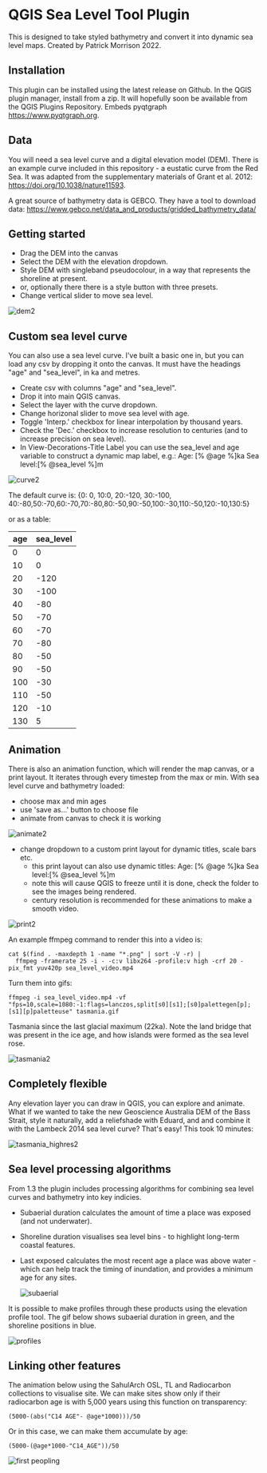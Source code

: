 # QGIS Sea Level Tool Plugin
This is designed to take styled bathymetry and convert it into dynamic sea level maps.
Created by Patrick Morrison 2022.

## Installation

This plugin can be installed using the latest release on Github. In the QGIS plugin manager, install from a zip. It will hopefully soon be available from the QGIS Plugins Repository.
Embeds pyqtgraph https://www.pyqtgraph.org.

## Data
You will need a sea level curve and a digital elevation model (DEM). 
There is an example curve included in this repository - a eustatic curve from the Red Sea. It was adapted from the supplementary materials of Grant et al. 2012: https://doi.org/10.1038/nature11593.

A great source of bathymetry data is GEBCO. They have a tool to download data: https://www.gebco.net/data_and_products/gridded_bathymetry_data/

## Getting started
- Drag the DEM into the canvas
- Select the DEM with the elevation dropdown.
- Style DEM with singleband pseudocolour, in a way that represents the shoreline at present.
- or, optionally there there is a style button with three presets.
- Change vertical slider to move sea level.

![dem2](https://user-images.githubusercontent.com/2309844/229721275-7a5a846a-eb3b-41a4-b81b-3703103703b6.gif)

## Custom sea level curve

You can also use a sea level curve.
I've built a basic one in, but you can load any csv by dropping it onto the canvas.
It must have the headings "age" and "sea_level", in ka and metres.

- Create csv with columns "age" and "sea_level".
- Drop it into main QGIS canvas.
- Select the layer with the curve dropdown.
- Change horizonal slider to move sea level with age.
- Toggle 'Interp.' checkbox for linear interpolation by thousand years.
- Check the 'Dec.' checkbox to increase resolution to centuries (and to increase precision on sea level). 
- In View-Decorations-Title Label you can use the sea_level and age variable to construct a dynamic map label,
 e.g.: Age: [% @age %]ka Sea level:[% @sea_level %]m 
 
![curve2](https://user-images.githubusercontent.com/2309844/229721327-4929743b-9abe-4f06-93f3-55e83b5ef8b8.gif)

The default curve is:
{0: 0, 10:0, 20:-120, 30:-100, 40:-80,50:-70,60:-70,70:-80,80:-50,90:-50,100:-30,110:-50,120:-10,130:5}

or as a table:

| age   | sea_level |
|-------|-----------|
| 0     | 0         |
| 10    | 0         |
| 20    | -120      |
| 30    | -100      |
| 40    | -80       |
| 50    | -70       |
| 60    | -70       |
| 70    | -80       |
| 80    | -50       |
| 90    | -50       |
| 100   | -30       |
| 110   | -50       |
| 120   | -10       |
| 130   | 5         |

## Animation

There is also an animation function, which will render the map canvas, or a print layout.
It iterates through every timestep from the max or min.
With sea level curve and bathymetry loaded:
- choose max and min ages
- use 'save as...' button to choose file
- animate from canvas to check it is working

![animate2](https://user-images.githubusercontent.com/2309844/229721371-5c33e0c0-00d8-4210-ad71-b7d86b694b3e.gif)

- change dropdown to a custom print layout for dynamic titles, scale bars etc.
  - this print layout can also use dynamic titles: Age: [% @age %]ka Sea level:[% @sea_level %]m 
  - note this will cause QGIS to freeze until it is done, check the folder to see the images being rendered.
  - century resolution is recommended for these animations to make a smooth video.
  
![print2](https://user-images.githubusercontent.com/2309844/229721413-0dc216ea-cae3-447e-813a-c70b42ae163f.gif)

An example ffmpeg command to render this into a video is:
```
cat $(find . -maxdepth 1 -name "*.png" | sort -V -r) |
  ffmpeg -framerate 25 -i - -c:v libx264 -profile:v high -crf 20 -pix_fmt yuv420p sea_level_video.mp4
```

Turn them into gifs:
```
ffmpeg -i sea_level_video.mp4 -vf "fps=10,scale=1080:-1:flags=lanczos,split[s0][s1];[s0]palettegen[p];[s1][p]paletteuse" tasmania.gif
```
Tasmania since the last glacial maximum (22ka). Note the land bridge that was present in the ice age, and how islands were formed as the sea level rose.

![tasmania2](https://user-images.githubusercontent.com/2309844/229721573-6b63f31d-02ee-43b3-a18e-a2bb6585b963.gif)

## Completely flexible
Any elevation layer you can draw in QGIS, you can explore and animate. What if we wanted to take the new Geoscience Australia DEM of the Bass Strait, style it naturally, add a reliefshade with Eduard, and and combine it with the Lambeck 2014 sea level curve? That's easy! This took 10 minutes:

![tasmania_highres2](https://user-images.githubusercontent.com/2309844/229951927-e374b4af-06e6-41e9-b633-5e988b1c1c16.gif)

## Sea level processing algorithms

From 1.3 the plugin includes processing algorithms for combining sea level curves and bathymetry into key indicies. 

- Subaerial duration calculates the amount of time a place was exposed (and not underwater).
- Shoreline duration visualises sea level bins - to highlight long-term coastal features.
- Last exposed calculates the most recent age a place was above water - which can help track the timing of inundation, and provides a minimum age for any sites.

  ![subaerial](https://github.com/patrick-morrison/qgis_sea_level_tool/assets/2309844/c9aecc03-79cf-4242-bad9-64c1cc3562f4)

It is possible to make profiles through these products using the elevation profile tool. The gif below shows subaerial duration in green, and the shoreline positions in blue.

![profiles](https://github.com/patrick-morrison/qgis_sea_level_tool/assets/2309844/11708a77-bc32-42d2-bc88-39d514c40f62)

## Linking other features

The animation below using the SahulArch OSL, TL and Radiocarbon collections to visualise site. 
We can make sites show only if their radiocarbon age is with 5,000 years using this function on transparency:

```
(5000-(abs("C14 AGE"- @age*1000)))/50
```

Or in this case, we can make them accumulate by age:

```
(5000-(@age*1000-"C14_AGE"))/50
```

![first peopling](https://github.com/patrick-morrison/qgis_sea_level_tool/assets/2309844/4913948f-c465-444d-87c9-90425bc6fb20)




